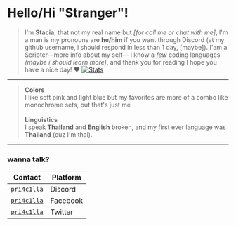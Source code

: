 # Hello/Hi "Stranger"!
> I'm **Stacia**, that not my real name but *[for call me or chat with me]*, I'm a man is my pronouns are **he/him** if you want through Discord (at my github username, i should respond in less than 1 day, [maybe]).  I'am a Scripter—more info about my self— I know a *few* coding languages *(maybe i should learn more)*, and thank you for reading I hope you have a nice day! ❤️ [![Stats](https://github-readme-stats.vercel.app/api?username=pri4c1lla&show_icons=true&count_private=true&theme=dark)](https://github.com/pri4c1lla)
---
> **Colors**<br/>
> I like soft pink and light blue but my favorites are more of a combo like monochrome sets, but that's just me<br/>
> <br/>**Linguistics**<br/>
> I speak **Thailand** and **English** broken, and my first ever language was **Thailand** (cuz I'm thai).<bf/>
---

### wanna talk?
| Contact | Platform |
| --- | --- |
| `pri4c1lla` | Discord |
| [`pri4c1lla`](https://www.facebook.com/acc.Shifty) | Facebook |
| [`pri4c1lla`](https://x.com/pri4c1lla) | Twitter |
